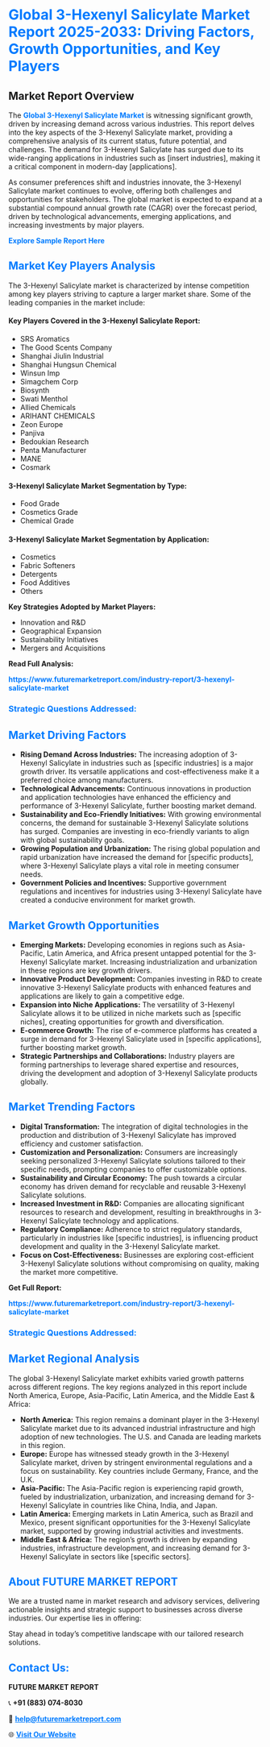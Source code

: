 <h1 style="color: #007BFF;">Global 3-Hexenyl Salicylate Market Report 2025-2033: Driving Factors, Growth Opportunities, and Key Players</h1>

<section id="overview">
<h2>Market Report Overview</h2>
<p>The <a href="https://www.futuremarketreport.com/industry-report/3-hexenyl-salicylate-market" style="color: #007BFF; text-decoration: none;"><strong>Global 3-Hexenyl Salicylate Market</strong></a> is witnessing significant growth, driven by increasing demand across various industries. This report delves into the key aspects of the 3-Hexenyl Salicylate market, providing a comprehensive analysis of its current status, future potential, and challenges. The demand for 3-Hexenyl Salicylate has surged due to its wide-ranging applications in industries such as [insert industries], making it a critical component in modern-day [applications].</p>
<p>As consumer preferences shift and industries innovate, the 3-Hexenyl Salicylate market continues to evolve, offering both challenges and opportunities for stakeholders. The global market is expected to expand at a substantial compound annual growth rate (CAGR) over the forecast period, driven by technological advancements, emerging applications, and increasing investments by major players.</p>
</section>

<section id="overview">
<p><a href="https://www.futuremarketreport.com/request-sample/reportId=58498" style="color: #007BFF; text-decoration: none;"><strong>Explore Sample Report Here</strong></a></p>
</section>

<section id="key-players">
<h2 style="color: #007BFF;">Market Key Players Analysis</h2>
<p>The 3-Hexenyl Salicylate market is characterized by intense competition among key players striving to capture a larger market share. Some of the leading companies in the market include:</p>
<h4>Key Players Covered in the 3-Hexenyl Salicylate Report:</h4>
<ul><li>SRS Aromatics</li><li>The Good Scents Company</li><li>Shanghai Jiulin Industrial</li><li>Shanghai Hungsun Chemical</li><li>Winsun Imp</li><li>Simagchem Corp</li><li>Biosynth</li><li>Swati Menthol</li><li>Allied Chemicals</li><li>ARIHANT CHEMICALS</li><li>Zeon Europe</li><li>Panjiva</li><li>Bedoukian Research</li><li>Penta Manufacturer</li><li>MANE</li><li>Cosmark</li></ul>
<h4>3-Hexenyl Salicylate Market Segmentation by Type:</h4>
<ul><li>Food Grade</li><li>Cosmetics Grade</li><li>Chemical Grade</li></ul>

<h4>3-Hexenyl Salicylate Market Segmentation by Application:</h4>
<ul><li>Cosmetics</li><li>Fabric Softeners</li><li>Detergents</li><li>Food Additives</li><li>Others</li></ul>
<p><strong>Key Strategies Adopted by Market Players:</strong></p>
<ul>
<li>Innovation and R&D</li>
<li>Geographical Expansion</li>
<li>Sustainability Initiatives</li>
<li>Mergers and Acquisitions</li>
</ul>
</section>

<section>
<p><strong>Read Full Analysis: </strong></p><a href="https://www.futuremarketreport.com/industry-report/3-hexenyl-salicylate-market" style="color: #007BFF; text-decoration: none;"><strong>https://www.futuremarketreport.com/industry-report/3-hexenyl-salicylate-market</strong></a>
<h3 style="color: #007BFF;">Strategic Questions Addressed:</h3>
</section>

<section id="driving-factors">
<h2 style="color: #007BFF;">Market Driving Factors</h2>
<ul>
<li><strong>Rising Demand Across Industries:</strong> The increasing adoption of 3-Hexenyl Salicylate in industries such as [specific industries] is a major growth driver. Its versatile applications and cost-effectiveness make it a preferred choice among manufacturers.</li>
<li><strong>Technological Advancements:</strong> Continuous innovations in production and application technologies have enhanced the efficiency and performance of 3-Hexenyl Salicylate, further boosting market demand.</li>
<li><strong>Sustainability and Eco-Friendly Initiatives:</strong> With growing environmental concerns, the demand for sustainable 3-Hexenyl Salicylate solutions has surged. Companies are investing in eco-friendly variants to align with global sustainability goals.</li>
<li><strong>Growing Population and Urbanization:</strong> The rising global population and rapid urbanization have increased the demand for [specific products], where 3-Hexenyl Salicylate plays a vital role in meeting consumer needs.</li>
<li><strong>Government Policies and Incentives:</strong> Supportive government regulations and incentives for industries using 3-Hexenyl Salicylate have created a conducive environment for market growth.</li>
</ul>
</section>

<section id="growth-opportunities">
<h2 style="color: #007BFF;">Market Growth Opportunities</h2>
<ul>
<li><strong>Emerging Markets:</strong> Developing economies in regions such as Asia-Pacific, Latin America, and Africa present untapped potential for the 3-Hexenyl Salicylate market. Increasing industrialization and urbanization in these regions are key growth drivers.</li>
<li><strong>Innovative Product Development:</strong> Companies investing in R&D to create innovative 3-Hexenyl Salicylate products with enhanced features and applications are likely to gain a competitive edge.</li>
<li><strong>Expansion into Niche Applications:</strong> The versatility of 3-Hexenyl Salicylate allows it to be utilized in niche markets such as [specific niches], creating opportunities for growth and diversification.</li>
<li><strong>E-commerce Growth:</strong> The rise of e-commerce platforms has created a surge in demand for 3-Hexenyl Salicylate used in [specific applications], further boosting market growth.</li>
<li><strong>Strategic Partnerships and Collaborations:</strong> Industry players are forming partnerships to leverage shared expertise and resources, driving the development and adoption of 3-Hexenyl Salicylate products globally.</li>
</ul>
</section>

<section id="trending-factors">
<h2 style="color: #007BFF;">Market Trending Factors</h2>
<ul>
<li><strong>Digital Transformation:</strong> The integration of digital technologies in the production and distribution of 3-Hexenyl Salicylate has improved efficiency and customer satisfaction.</li>
<li><strong>Customization and Personalization:</strong> Consumers are increasingly seeking personalized 3-Hexenyl Salicylate solutions tailored to their specific needs, prompting companies to offer customizable options.</li>
<li><strong>Sustainability and Circular Economy:</strong> The push towards a circular economy has driven demand for recyclable and reusable 3-Hexenyl Salicylate solutions.</li>
<li><strong>Increased Investment in R&D:</strong> Companies are allocating significant resources to research and development, resulting in breakthroughs in 3-Hexenyl Salicylate technology and applications.</li>
<li><strong>Regulatory Compliance:</strong> Adherence to strict regulatory standards, particularly in industries like [specific industries], is influencing product development and quality in the 3-Hexenyl Salicylate market.</li>
<li><strong>Focus on Cost-Effectiveness:</strong> Businesses are exploring cost-efficient 3-Hexenyl Salicylate solutions without compromising on quality, making the market more competitive.</li>
</ul>
</section>

<section>
<p><strong>Get Full Report: </strong></p><a href="https://www.futuremarketreport.com/industry-report/3-hexenyl-salicylate-market" style="color: #007BFF; text-decoration: none;"><strong>https://www.futuremarketreport.com/industry-report/3-hexenyl-salicylate-market</strong></a>
<h3 style="color: #007BFF;">Strategic Questions Addressed:</h3>
</section>


<section id="regional-analysis">
<h2 style="color: #007BFF;">Market Regional Analysis</h2>
<p>The global 3-Hexenyl Salicylate market exhibits varied growth patterns across different regions. The key regions analyzed in this report include North America, Europe, Asia-Pacific, Latin America, and the Middle East & Africa:</p>
<ul>
<li><strong>North America:</strong> This region remains a dominant player in the 3-Hexenyl Salicylate market due to its advanced industrial infrastructure and high adoption of new technologies. The U.S. and Canada are leading markets in this region.</li>
<li><strong>Europe:</strong> Europe has witnessed steady growth in the 3-Hexenyl Salicylate market, driven by stringent environmental regulations and a focus on sustainability. Key countries include Germany, France, and the U.K.</li>
<li><strong>Asia-Pacific:</strong> The Asia-Pacific region is experiencing rapid growth, fueled by industrialization, urbanization, and increasing demand for 3-Hexenyl Salicylate in countries like China, India, and Japan.</li>
<li><strong>Latin America:</strong> Emerging markets in Latin America, such as Brazil and Mexico, present significant opportunities for the 3-Hexenyl Salicylate market, supported by growing industrial activities and investments.</li>
<li><strong>Middle East & Africa:</strong> The region’s growth is driven by expanding industries, infrastructure development, and increasing demand for 3-Hexenyl Salicylate in sectors like [specific sectors].</li>
</ul>
</section>

<footer>
<h2 style="color: #007BFF;">About FUTURE MARKET REPORT</h2>
<p>We are a trusted name in market research and advisory services, delivering actionable insights and strategic support to businesses across diverse industries. Our expertise lies in offering:</p>

<p>Stay ahead in today’s competitive landscape with our tailored research solutions.</p>

<h2 style="color: #007BFF;">Contact Us:</h2>
<p><strong>FUTURE MARKET REPORT</strong></p>
<p>📞 <strong>+91 (883) 074-8030</strong></p>
<p>📧 <strong><a href="mailto:help@futuremarketreport.com" style="color: #007BFF;">help@futuremarketreport.com</a></strong></p>
<p>🌐 <strong><a href="https://www.futuremarketreport.com/" style="color: #007BFF;">Visit Our Website</a></strong></p>
</footer>